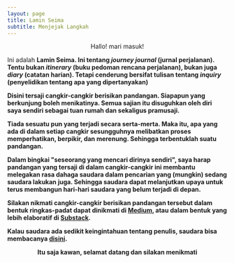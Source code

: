 ```yaml
---
layout: page
title: Lamin Seima
subtitle: Menjejak Langkah
---
```

<p style="text-align:center;">Hallo! mari masuk!</p>

Ini adalah <b>Lamin Seima<b/>. Ini tentang <i>journey journal</i> (jurnal perjalanan).
Tentu bukan <i>itinerary</i> (buku pedoman rencana perjalanan), bukan juga <i>diary</i> (catatan harian).
Tetapi cenderung bersifat tulisan tentang <i>inquiry</i> (penyelidikan tentang apa yang dipertanyakan)

Disini tersaji cangkir-cangkir berisikan pandangan.
Siapapun yang berkunjung boleh menikatinya.
Semua sajian itu disuguhkan oleh diri saya sendiri sebagai tuan rumah dan sekaligus pramusaji.

Tiada sesuatu pun yang terjadi secara serta-merta.
Maka itu, apa yang ada di dalam setiap cangkir sesungguhnya
melibatkan proses memperhatikan, berpikir, dan merenung. Sehingga terbentuklah suatu pandangan. 

Dalam bingkai "seseorang yang mencari dirinya sendiri",
saya harap pandangan yang tersaji di dalam cangkir-cangkir ini 
membantu melegakan rasa dahaga saudara dalam pencarian yang (mungkin) sedang saudara lakukan juga.
Sehingga saudara dapat melanjutkan upaya untuk terus membangun hari-hari saudara yang belum terjadi di depan.

Silakan nikmati cangkir-cangkir berisikan pandangan tersebut 
dalam bentuk ringkas-padat dapat dinikmati di [Medium](https://medium.com/@laminseima),
atau dalam bentuk yang lebih elaboratif di [Substack](https://laminseima.substack.com).

Kalau saudara ada sedikit keingintahuan tentang penulis, saudara bisa membacanya
<a href="https://laminseima.github.io/selayangpandang/">disini</a>.

<p style="text-align:center;">Itu saja kawan, selamat datang dan silakan menikmati</p>
